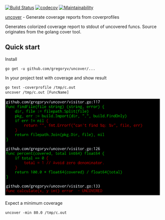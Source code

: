 [![Build Status](https://travis-ci.org/gregoryv/uncover.svg?branch=master)](https://travis-ci.org/gregoryv/uncover)
[![codecov](https://codecov.io/gh/gregoryv/uncover/branch/master/graph/badge.svg)](https://codecov.io/gh/gregoryv/uncover)
[![Maintainability](https://api.codeclimate.com/v1/badges/83083a5e52d4ffad3288/maintainability)](https://codeclimate.com/github/gregoryv/uncover/maintainability)

[uncover](https://godoc.org/github.com/gregoryv/uncover) - Generate coverage reports from coverprofiles

Generates colorized coverage report to stdout of uncovered funcs.
Source originates from the golang cover tool.

## Quick start

Install

    go get -u github.com/gregoryv/uncover/...

In your project test with coverage and show result

    go test -coverprofile /tmp/c.out
    uncover /tmp/c.out [FuncName]

![screenshot](screenshot.png)

Expect a minimum coverage

    uncover -min 80.0 /tmp/c.out
